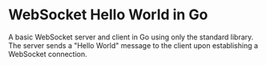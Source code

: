 # WebSocket Hello World in Go
A basic WebSocket server and client in Go using only the standard library. The server sends a "Hello World" message to the client upon establishing a WebSocket connection.